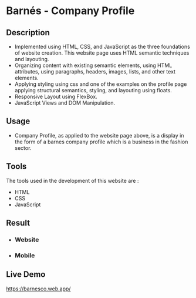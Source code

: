 # Barnés - Company Profile

## Description
- Implemented using HTML, CSS, and JavaScript as the three foundations of website creation. This website page uses HTML semantic techniques and layouting.
- Organizing content with existing semantic elements, using HTML attributes, using paragraphs, headers, images, lists, and other text elements.
- Applying styling using css and one of the examples on the profile page applying structural semantics, styling, and layouting using floats.
- Responsive Layout using FlexBox.
- JavaScript Views and DOM Manipulation.

## Usage
- Company Profile, as applied to the website page above, is a display in the form of a barnes company profile which is a business in the fashion sector.

## Tools
The tools used in the development of this website are :

- HTML
- CSS
- JavaScript

## Result
- ### Website

- ### Mobile


## Live Demo
https://barnesco.web.app/
